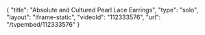 {
    "title": "Absolute and Cultured Pearl Lace  Earrings",
    "type": "solo",
    "layout": "iframe-static",
    "videoId": "112333576",
    "url": "\/tvpembed\/112333576"
}
